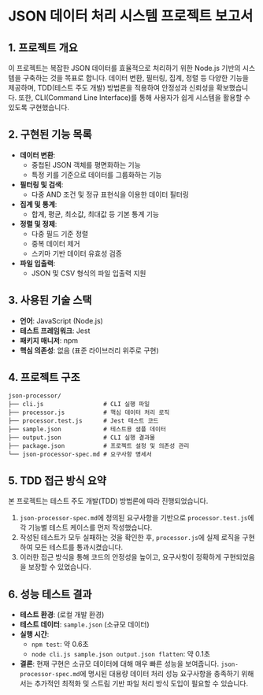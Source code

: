 # JSON 데이터 처리 시스템 프로젝트 보고서

## 1. 프로젝트 개요
이 프로젝트는 복잡한 JSON 데이터를 효율적으로 처리하기 위한 Node.js 기반의 시스템을 구축하는 것을 목표로 합니다. 데이터 변환, 필터링, 집계, 정렬 등 다양한 기능을 제공하며, TDD(테스트 주도 개발) 방법론을 적용하여 안정성과 신뢰성을 확보했습니다. 또한, CLI(Command Line Interface)를 통해 사용자가 쉽게 시스템을 활용할 수 있도록 구현했습니다.

## 2. 구현된 기능 목록
- **데이터 변환**:
  - 중첩된 JSON 객체를 평면화하는 기능
  - 특정 키를 기준으로 데이터를 그룹화하는 기능
- **필터링 및 검색**:
  - 다중 AND 조건 및 정규 표현식을 이용한 데이터 필터링
- **집계 및 통계**:
  - 합계, 평균, 최소값, 최대값 등 기본 통계 기능
- **정렬 및 정제**:
  - 다중 필드 기준 정렬
  - 중복 데이터 제거
  - 스키마 기반 데이터 유효성 검증
- **파일 입출력**:
  - JSON 및 CSV 형식의 파일 입출력 지원

## 3. 사용된 기술 스택
- **언어**: JavaScript (Node.js)
- **테스트 프레임워크**: Jest
- **패키지 매니저**: npm
- **핵심 의존성**: 없음 (표준 라이브러리 위주로 구현)

## 4. 프로젝트 구조
```
json-processor/
├── cli.js                 # CLI 실행 파일
├── processor.js           # 핵심 데이터 처리 로직
├── processor.test.js      # Jest 테스트 코드
├── sample.json            # 테스트용 샘플 데이터
├── output.json            # CLI 실행 결과물
├── package.json           # 프로젝트 설정 및 의존성 관리
└── json-processor-spec.md # 요구사항 명세서
```

## 5. TDD 접근 방식 요약
본 프로젝트는 테스트 주도 개발(TDD) 방법론에 따라 진행되었습니다.
1.  `json-processor-spec.md`에 정의된 요구사항을 기반으로 `processor.test.js`에 각 기능별 테스트 케이스를 먼저 작성했습니다.
2.  작성된 테스트가 모두 실패하는 것을 확인한 후, `processor.js`에 실제 로직을 구현하여 모든 테스트를 통과시켰습니다.
3.  이러한 접근 방식을 통해 코드의 안정성을 높이고, 요구사항이 정확하게 구현되었음을 보장할 수 있었습니다.

## 6. 성능 테스트 결과
- **테스트 환경**: (로컬 개발 환경)
- **테스트 데이터**: `sample.json` (소규모 데이터)
- **실행 시간**:
  - `npm test`: 약 0.6초
  - `node cli.js sample.json output.json flatten`: 약 0.1초
- **결론**: 현재 구현은 소규모 데이터에 대해 매우 빠른 성능을 보여줍니다. `json-processor-spec.md`에 명시된 대용량 데이터 처리 성능 요구사항을 충족하기 위해서는 추가적인 최적화 및 스트림 기반 파일 처리 방식 도입이 필요할 수 있습니다.
